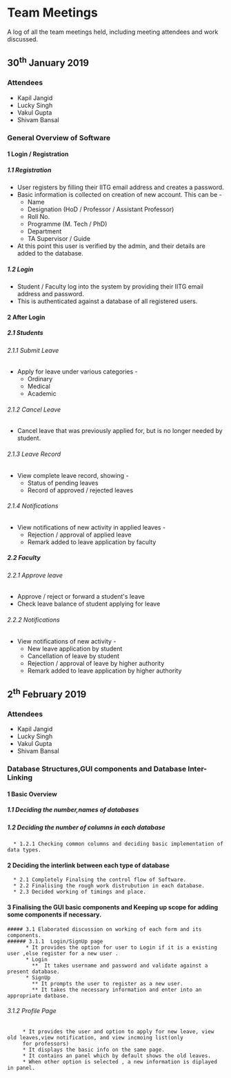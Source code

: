# Team Meetings
A log of all the team meetings held, including meeting attendees and work discussed.

## 30<sup>th</sup> January 2019

### Attendees
* Kapil Jangid
* Lucky Singh
* Vakul Gupta
* Shivam Bansal

### General Overview of Software

#### 1 Login / Registration

##### 1.1 Registration
* User registers by filling their IITG email address and creates a password.
* Basic information is collected on creation of new account. This can be -
    * Name
    * Designation (HoD / Professor / Assistant Professor)
    * Roll No.
    * Programme (M. Tech / PhD)
    * Department
    * TA Supervisor / Guide
* At this point this user is verified by the admin, and their details are added to the database.

##### 1.2 Login
* Student / Faculty log into the system by providing their IITG email address and password.
* This is authenticated against a database of all registered users.

#### 2 After Login

##### 2.1 Students

###### 2.1.1 Submit Leave
* Apply for leave under various categories -
    * Ordinary
    * Medical
    * Academic

###### 2.1.2 Cancel Leave
* Cancel leave that was previously applied for, but is no longer needed by student.

###### 2.1.3 Leave Record
* View complete leave record, showing -
    * Status of pending leaves
    * Record of approved / rejected leaves

###### 2.1.4 Notifications
* View notifications of new activity in applied leaves -
    * Rejection / approval of applied leave
    * Remark added to leave application by faculty

##### 2.2 Faculty

###### 2.2.1 Approve leave
* Approve / reject or forward a student's leave
* Check leave balance of student applying for leave

###### 2.2.2 Notifications
* View notifications of new activity -
    * New leave application by student
    * Cancellation of leave by student
    * Rejection / approval of leave by higher authority
    * Remark added to leave application by higher authority
    
    
## 2<sup>th</sup> February 2019

### Attendees
* Kapil Jangid
* Lucky Singh
* Vakul Gupta
* Shivam Bansal

### Database Structures,GUI components and Database Inter-Linking

#### 1 Basic Overview
##### 1.1 Deciding the number,names of databases

##### 1.2 Deciding the number of columns in each database
      * 1.2.1 Checking common columns and deciding basic implementation of data types.
      
#### 2 Deciding the interlink between each type of database
      * 2.1 Completely Finalsing the control flow of Software.
      * 2.2 Finalising the rough work distrubution in each database.
      * 2.3 Decided working of timings and place.
#### 3 Finalising the GUI basic components and Keeping up scope for adding some components if necessary.
    ##### 3.1 Elaborated discussion on working of each form and its components.
    ###### 3.1.1  Login/SignUp page
          * It provides the option for user to Login if it is a existing user ,else register for a new user .
          * Login  
            **  It takes username and password and validate against a present database.
          * SignUp
            ** It prompts the user to register as a new user.
            ** It takes the necessary information and enter into an appropriate datbase.
           
   ###### 3.1.2 Profile Page
         * It provides the user and option to apply for new leave, view old leaves,view notification, and view incmoing list(only
         for professors)
         * It displays the basic info on the same page.
         * It contains an panel which by default shows the old leaves.
         * When other option is selected , a new information is diplayed in panel.
         
            
               
    
